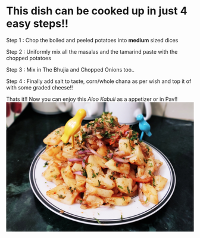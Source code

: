 # This dish can be cooked up in just **4 easy steps**!!

Step 1 : Chop the boiled and peeled potatoes into **medium** sized dices

Step 2 : Uniformly mix all the masalas and the tamarind paste with the chopped potatoes

Step 3 : Mix in The Bhujia and Chopped Onions too..

Step 4 : Finally add salt to taste, corn/whole chana as per wish and top it of with some graded cheese!!

Thats it!! Now you can enjoy this *Aloo Kabuli* as a appetizer or in Pav!! 
![food](food.jpg)  
